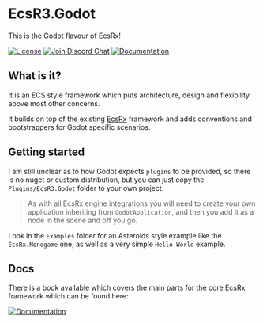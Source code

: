 # EcsR3.Godot

This is the Godot flavour of EcsRx!

[![License][license-image]][license-url]
[![Join Discord Chat][discord-image]][discord-url]
[![Documentation][gitbook-image]][gitbook-url]

## What is it?

It is an ECS style framework which puts architecture, design and flexibility above most other concerns.

It builds on top of the existing [EcsRx](https://github.com/EcsRx/ecsrx) framework and adds conventions and bootstrappers for Godot specific scenarios.

## Getting started

I am still unclear as to how Godot expects `plugins` to be provided, so there is no nuget or custom distribution, but you can just copy the `Plugins/EcsR3.Godot` folder to your own project.

> As with all EcsRx engine integrations you will need to create your own application inheriting from `GodotApplication`, and then you add it as a node in the scene and off you go.

Look in the `Examples` folder for an Asteroids style example like the `EcsRx.Monogame` one, as well as a very simple `Hello World` example.

## Docs

There is a book available which covers the main parts for the core EcsRx framework which can be found here:

[![Documentation][gitbook-image]][gitbook-url]

[discord-image]: https://img.shields.io/discord/488609938399297536.svg
[discord-url]: https://discord.gg/bS2rnGz
[license-image]: https://img.shields.io/github/license/ecsrx/ecsrx.monogame.svg
[license-url]: https://github.com/EcsRx/ecsrx.monogame/blob/master/LICENSE
[gitbook-image]: https://img.shields.io/static/v1.svg?label=Documentation&message=Read%20Now&color=Green&style=flat
[gitbook-url]: https://ecsrx.gitbook.io/project/